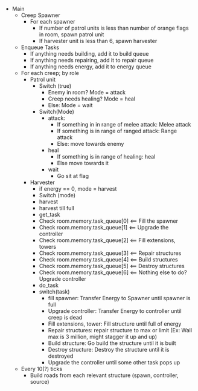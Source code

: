- Main
  - Creep Spawner
    - For each spawner
      - If number of patrol units is less than number of orange flags in room, spawn patrol unit
      - If harvester unit is less than 6, spawn harvester
  - Enqueue Tasks
    - If anything needs building, add it to build queue
    - If anything needs repairing, add it to repair queue
    - If anything needs energy, add it to energy queue
  - For each creep; by role
    - Patrol unit
      - Switch (true)
        - Enemy in room? Mode = attack
        - Creep needs healing? Mode = heal
        - Else: Mode = wait
      - Switch(Mode)
        - attack:
          - If something in in range of melee attack: Melee attack
          - If something is in range of ranged attack: Range attack
          - Else: move towards enemy
        - heal
          - If something is in range of healing: heal
          - Else move towards it
        - wait
          - Go sit at flag
    - Harvester
      - if energy == 0, mode = harvest
      - Switch (mode)
       - harvest
        - harvest till full
       - get_task
        - Check room.memory.task_queue[0] <== Fill the spawner
        - Check room.memory.task_queue[1] <== Upgrade the controller
        - Check room.memory.task_queue[2] <== Fill extensions, towers
        - Check room.memory.task_queue[3] <== Repair structures
        - Check room.memory.task_queue[4] <== Build structures
        - Check room.memory.task_queue[5] <== Destroy structures
        - Check room.memory.task_queue[6] <== Nothing else to do? Upgrade controller
       - do_task
        - switch(task)
          - fill spawner: Transfer Energy to Spawner until spawner is full
          - Upgrade controller: Transfer Energy to controller until creep is dead
          - Fill extensions, tower: Fill structure until full of energy
          - Repair structures: repair structure to max or limit (Ex: Wall max is 3 million, might stagger it up and up)
          - Build structure: Go build the structure until it is built
          - Destroy structure: Destroy the structure until it is destroyed
          - Upgrade the controller until some other task pops up
  - Every 10(?) ticks
    - Build roads from each relevant structure (spawn, controller, source)
